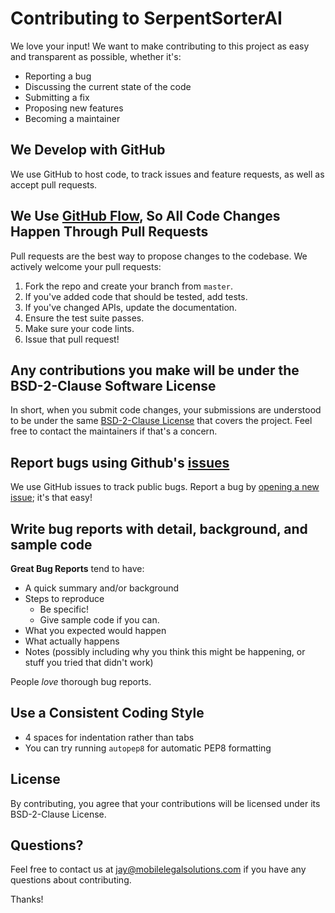 # Contributing to SerpentSorterAI

We love your input! We want to make contributing to this project as easy and transparent as possible, whether it's:

- Reporting a bug
- Discussing the current state of the code
- Submitting a fix
- Proposing new features
- Becoming a maintainer

## We Develop with GitHub

We use GitHub to host code, to track issues and feature requests, as well as accept pull requests.

## We Use [GitHub Flow](https://guides.github.com/introduction/flow/index.html), So All Code Changes Happen Through Pull Requests

Pull requests are the best way to propose changes to the codebase. We actively welcome your pull requests:

1. Fork the repo and create your branch from `master`.
2. If you've added code that should be tested, add tests.
3. If you've changed APIs, update the documentation.
4. Ensure the test suite passes.
5. Make sure your code lints.
6. Issue that pull request!

## Any contributions you make will be under the BSD-2-Clause Software License

In short, when you submit code changes, your submissions are understood to be under the same [BSD-2-Clause License](LICENSE.md) that covers the project. Feel free to contact the maintainers if that's a concern.

## Report bugs using Github's [issues](https://github.com/yourusername/SerpentSorterAI/issues)

We use GitHub issues to track public bugs. Report a bug by [opening a new issue](https://github.com/yourusername/SerpentSorterAI/issues/new); it's that easy!

## Write bug reports with detail, background, and sample code

**Great Bug Reports** tend to have:

- A quick summary and/or background
- Steps to reproduce
  - Be specific!
  - Give sample code if you can.
- What you expected would happen
- What actually happens
- Notes (possibly including why you think this might be happening, or stuff you tried that didn't work)

People *love* thorough bug reports.

## Use a Consistent Coding Style

* 4 spaces for indentation rather than tabs
* You can try running `autopep8` for automatic PEP8 formatting

## License

By contributing, you agree that your contributions will be licensed under its BSD-2-Clause License.

## Questions?

Feel free to contact us at [jay@mobilelegalsolutions.com](mailto:jay@mobilelegalsolutions.com) if you have any questions about contributing.

Thanks!
